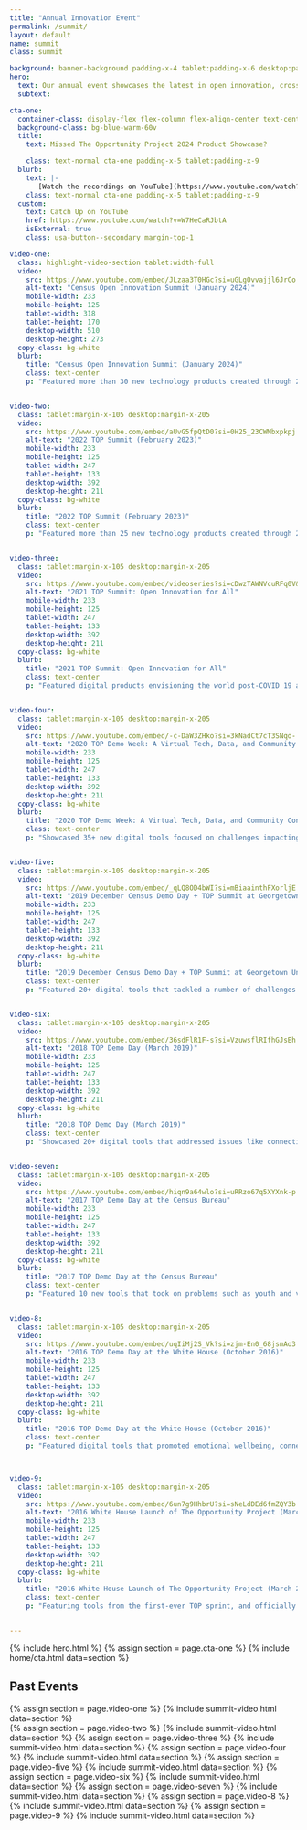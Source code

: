```yaml
---
title: "Annual Innovation Event"
permalink: /summit/
layout: default
name: summit
class: summit

background: banner-background padding-x-4 tablet:padding-x-6 desktop:padding-x-10
hero:
  text: Our annual event showcases the latest in open innovation, cross-sector collaboration, civic technology, open data, and human-centered design.
  subtext:

cta-one:
  container-class: display-flex flex-column flex-align-center text-center cta-one
  background-class: bg-blue-warm-60v
  title:
    text: Missed The Opportunity Project 2024 Product Showcase?

    class: text-normal cta-one padding-x-5 tablet:padding-x-9
  blurb:
    text: |-
       [Watch the recordings on YouTube](https://www.youtube.com/watch?v=W7HeCaRJbtA), featuring 29 new products created in the 2024 TOP sprints.
    class: text-normal cta-one padding-x-5 tablet:padding-x-9
  custom:
    text: Catch Up on YouTube
    href: https://www.youtube.com/watch?v=W7HeCaRJbtA
    isExternal: true
    class: usa-button--secondary margin-top-1

video-one:
  class: highlight-video-section tablet:width-full
  video:
    src: https://www.youtube.com/embed/JLzaa3T0HGc?si=uGLgOvvajjl6JrCo
    alt-text: "Census Open Innovation Summit (January 2024)"
    mobile-width: 233
    mobile-height: 125
    tablet-width: 318
    tablet-height: 170
    desktop-width: 510
    desktop-height: 273
  copy-class: bg-white
  blurb:
    title: "Census Open Innovation Summit (January 2024)"
    class: text-center
    p: "Featured more than 30 new technology products created through 2023 TOP sprints focused on financial inclusion, economic growth, and data quality, and highlighted sprints focused on Indigenous communities and Puerto Rico."


video-two:
  class: tablet:margin-x-105 desktop:margin-x-205
  video:
    src: https://www.youtube.com/embed/aUvG5fpQtD0?si=0H25_23CWMbxpkpj
    alt-text: "2022 TOP Summit (February 2023)"
    mobile-width: 233
    mobile-height: 125
    tablet-width: 247
    tablet-height: 133
    desktop-width: 392
    desktop-height: 211
  copy-class: bg-white
  blurb:
    title: "2022 TOP Summit (February 2023)"
    class: text-center
    p: "Featured more than 25 new technology products created through 2022 TOP sprints focused on national and Puerto Rico-specific challenges."


video-three:
  class: tablet:margin-x-105 desktop:margin-x-205
  video:
    src: https://www.youtube.com/embed/videoseries?si=cDwzTAWNVcuRFq0V&amp;list=PLewV-zKXDZkitrXN6T7a0MG-oTi7WGTu_
    alt-text: "2021 TOP Summit: Open Innovation for All"
    mobile-width: 233
    mobile-height: 125
    tablet-width: 247
    tablet-height: 133
    desktop-width: 392
    desktop-height: 211
  copy-class: bg-white
  blurb:
    title: "2021 TOP Summit: Open Innovation for All"
    class: text-center
    p: "Featured digital products envisioning the world post-COVID 19 and announced $260,000 in awards to the winners of the Open Data for Good Grand Challenge."


video-four:
  class: tablet:margin-x-105 desktop:margin-x-205
  video:
    src: https://www.youtube.com/embed/-c-DaW3ZHko?si=3kNadCt7cT3SNqo-
    alt-text: "2020 TOP Demo Week: A Virtual Tech, Data, and Community Conference"
    mobile-width: 233
    mobile-height: 125
    tablet-width: 247
    tablet-height: 133
    desktop-width: 392
    desktop-height: 211
  copy-class: bg-white
  blurb:
    title: "2020 TOP Demo Week: A Virtual Tech, Data, and Community Conference"
    class: text-center
    p: "Showcased 35+ new digital tools focused on challenges impacting the natural and built environment."


video-five:
  class: tablet:margin-x-105 desktop:margin-x-205
  video:
    src: https://www.youtube.com/embed/_qLQ8OD4bWI?si=mBiaainthFXorljE
    alt-text: "2019 December Census Demo Day + TOP Summit at Georgetown University"
    mobile-width: 233
    mobile-height: 125
    tablet-width: 247
    tablet-height: 133
    desktop-width: 392
    desktop-height: 211
  copy-class: bg-white
  blurb:
    title: "2019 December Census Demo Day + TOP Summit at Georgetown University"
    class: text-center
    p: "Featured 20+ digital tools that tackled a number of challenges — such as disaster response, local address data collection, and more."


video-six:
  class: tablet:margin-x-105 desktop:margin-x-205
  video:
    src: https://www.youtube.com/embed/36sdFlR1F-s?si=VzuwsflRIfhGJsEh
    alt-text: "2018 TOP Demo Day (March 2019)"
    mobile-width: 233
    mobile-height: 125
    tablet-width: 247
    tablet-height: 133
    desktop-width: 392
    desktop-height: 211
  copy-class: bg-white
  blurb:
    title: "2018 TOP Demo Day (March 2019)"
    class: text-center
    p: "Showcased 20+ digital tools that addressed issues like connecting veterans to jobs, student access to STEM fields, the opioid crisis, and more."


video-seven:
  class: tablet:margin-x-105 desktop:margin-x-205
  video:
    src: https://www.youtube.com/embed/hiqn9a64wlo?si=uRRzo67q5XYXnk-p
    alt-text: "2017 TOP Demo Day at the Census Bureau"
    mobile-width: 233
    mobile-height: 125
    tablet-width: 247
    tablet-height: 133
    desktop-width: 392
    desktop-height: 211
  copy-class: bg-white
  blurb:
    title: "2017 TOP Demo Day at the Census Bureau"
    class: text-center
    p: "Featured 10 new tools that took on problems such as youth and veteran homelessness, engaging hard-to-count populations in the decennial census, and making federal grant data user-friendly."


video-8:
  class: tablet:margin-x-105 desktop:margin-x-205
  video:
    src: https://www.youtube.com/embed/uqIiMj2S_Vk?si=zjm-En0_68jsmAo3
    alt-text: "2016 TOP Demo Day at the White House (October 2016)"
    mobile-width: 233
    mobile-height: 125
    tablet-width: 247
    tablet-height: 133
    desktop-width: 392
    desktop-height: 211
  copy-class: bg-white
  blurb:
    title: "2016 TOP Demo Day at the White House (October 2016)"
    class: text-center
    p: "Featured digital tools that promoted emotional wellbeing, connected people with job opportunities, improved transit accessibility, and helped families find affordable housing."



video-9:
  class: tablet:margin-x-105 desktop:margin-x-205
  video:
    src: https://www.youtube.com/embed/6un7g9HhbrU?si=sNeLdDEd6fmZQY3b
    alt-text: "2016 White House Launch of The Opportunity Project (March 2016)"
    mobile-width: 233
    mobile-height: 125
    tablet-width: 247
    tablet-height: 133
    desktop-width: 392
    desktop-height: 211
  copy-class: bg-white
  blurb:
    title: "2016 White House Launch of The Opportunity Project (March 2016)"
    class: text-center
    p: "Featuring tools from the first-ever TOP sprint, and officially launching The Opportunity Project as an ongoing innovation program."


---
```

{% include hero.html %}
{% assign section = page.cta-one %}
{% include home/cta.html  data=section %}
<section class="past-events padding-bottom-9 tablet:padding-bottom-10 desktop:padding-bottom-15">
  <div class="grid-container">
    <h2 class="text-center text-white">Past Events</h2>
    <div class="grid-row flex-column flex-align-center highlight-video-container">
      {% assign section = page.video-one %}
      {% include  summit-video.html data=section %}
    </div>
    <div class="grid-row video-section-container tablet:margin-top-7 desktop:margin-top-15">
      {% assign section = page.video-two %}
      {% include  summit-video.html data=section %}
      {% assign section = page.video-three %}
      {% include  summit-video.html data=section %}
      {% assign section = page.video-four %}
      {% include  summit-video.html data=section %}
      {% assign section = page.video-five %}
      {% include  summit-video.html data=section %}
      {% assign section = page.video-six %}
      {% include  summit-video.html data=section %}
      {% assign section = page.video-seven %}
      {% include  summit-video.html data=section %}
      {% assign section = page.video-8 %}
      {% include  summit-video.html data=section %}
      {% assign section = page.video-9 %}
      {% include  summit-video.html data=section %}
    </div>
  </div>
</section>
